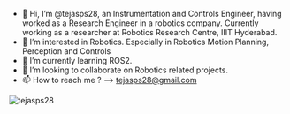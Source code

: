 - 👋 Hi, I’m @tejasps28, an Instrumentation and Controls Engineer, having worked as a Research Engineer in a robotics company.
     Currently working as a researcher at Robotics Research Centre, IIIT Hyderabad.
- 👀 I’m interested in Robotics. Especially in Robotics Motion Planning, Perception and Controls
- 🌱 I’m currently learning ROS2.
- 💞️ I’m looking to collaborate on Robotics related projects.
- 📫 How to reach me ? --> tejasps28@gmail.com
<p align="left"> <img src="https://komarev.com/ghpvc/?username=tejasps28&label=Profile%20views&color=0e75b6&style=flat" alt="tejasps28" /> </p>
<!---
tejasps28/tejasps28 is a ✨ special ✨ repository because its `README.md` (this file) appears on your GitHub profile.
You can click the Preview link to take a look at your changes.
--->
